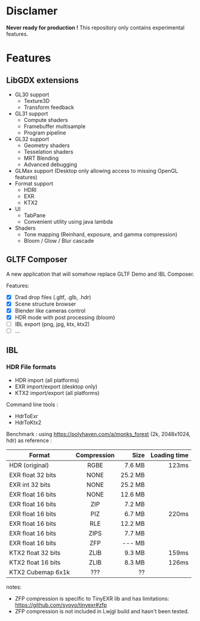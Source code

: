 
# Disclamer

**Never ready for production !** This repository only contains experimental features.

# Features

## LibGDX extensions

* GL30 support
	* Texture3D
	* Transform feedback
* GL31 support
	* Compute shaders
	* Framebuffer multisample
	* Program pipeline
* GL32 support
	* Geometry shaders
	* Tesselation shaders
	* MRT Blending
	* Advanced debugging
* GLMax support (Desktop only allowing access to missing OpenGL features)
* Format support
	* HDRI
	* EXR
	* KTX2
* UI
	* TabPane
	* Convenient utility using java lambda
* Shaders
	* Tone mapping (Reinhard, exposure, and gamma compression)
	* Bloom / Glow / Blur cascade

## GLTF Composer

A new application that will somehow replace GLTF Demo and IBL Composer.

Features:
* [x] Drad drop files (.gltf, .glb, .hdr)
* [x] Scene structure browser
* [x] Blender like cameras control
* [x] HDR mode with post processing (bloom)
* [ ] IBL export (png, jpg, ktx, ktx2)
* [ ] ...

## IBL

### HDR File formats

* HDR import (all platforms)
* EXR import/export (desktop only)
* KTX2 import/export (all platforms)

Command line tools :
* HdrToExr
* HdrToKtx2

Benchmark : using https://polyhaven.com/a/monks_forest (2k, 2048x1024, hdr) as reference : 

| **Format** | **Compression** | **Size** | **Loading time** |
|-----------------------|:---------:|----------:|-------------:|
| HDR (original) 		| RGBE 		|  7.6 MB 	| 123ms |
| EXR float 32 bits		| NONE		| 25.2 MB 	| |
| EXR int 32 bits		| NONE 		| 25.2 MB 	| |
| EXR float 16 bits		| NONE 		| 12.6 MB 	| |
| EXR float 16 bits		| ZIP 		|  7.2 MB 	| |
| EXR float 16 bits		| PIZ 		|  6.7 MB 	| 220ms |
| EXR float 16 bits		| RLE 		| 12.2 MB 	| |
| EXR float 16 bits		| ZIPS 		|  7.7 MB 	| |
| EXR float 16 bits		| ZFP 		|  --- MB 	| |
| KTX2 float 32 bits 	| ZLIB		|  9.3 MB 	| 159ms |
| KTX2 float 16 bits 	| ZLIB		|  8.3 MB 	| 126ms |
| KTX2 Cubemap 6x1k 	|  ???		| ?? 		| |


notes:
* ZFP compression is specific to TinyEXR lib and has limitations: https://github.com/syoyo/tinyexr#zfp
* ZFP compression is not included in Lwjgl build and hasn't been tested.

